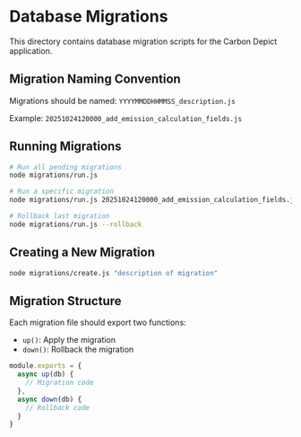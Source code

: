 # Database Migrations

This directory contains database migration scripts for the Carbon Depict application.

## Migration Naming Convention

Migrations should be named: `YYYYMMDDHHMMSS_description.js`

Example: `20251024120000_add_emission_calculation_fields.js`

## Running Migrations

```bash
# Run all pending migrations
node migrations/run.js

# Run a specific migration
node migrations/run.js 20251024120000_add_emission_calculation_fields.js

# Rollback last migration
node migrations/run.js --rollback
```

## Creating a New Migration

```bash
node migrations/create.js "description of migration"
```

## Migration Structure

Each migration file should export two functions:
- `up()`: Apply the migration
- `down()`: Rollback the migration

```javascript
module.exports = {
  async up(db) {
    // Migration code
  },
  async down(db) {
    // Rollback code
  }
}
```
